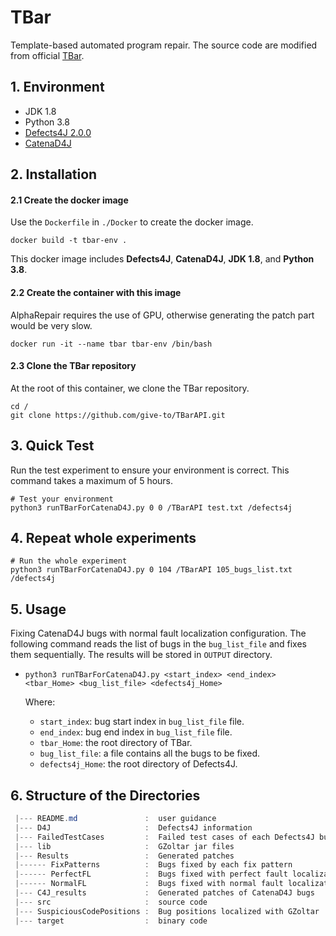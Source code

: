
# TBar
Template-based automated program repair. The source code are modified from official [TBar](https://github.com/TruX-DTF/TBar).


## 1. Environment
 - JDK 1.8
 - Python 3.8
 - [Defects4J 2.0.0](https://github.com/rjust/defects4j)
- [CatenaD4J](https://github.com/universetraveller/CatenaD4J)



## 2. Installation

#### 2.1 Create the docker image

Use the `Dockerfile` in `./Docker` to create the docker image.

```shell
docker build -t tbar-env .
```

This docker image includes **Defects4J**, **CatenaD4J**, **JDK 1.8**, and **Python 3.8**.

#### 2.2 Create the container with this image

AlphaRepair requires the use of GPU, otherwise generating the patch part would be very slow.

```shell
docker run -it --name tbar tbar-env /bin/bash
```

#### 2.3 Clone the TBar repository

At the root of this container, we clone the TBar repository.

```shell
cd /
git clone https://github.com/give-to/TBarAPI.git
```



## 3. Quick Test

Run the test experiment to ensure your environment is correct. This command takes a maximum of 5 hours.

```shell
# Test your environment
python3 runTBarForCatenaD4J.py 0 0 /TBarAPI test.txt /defects4j
```



## 4. Repeat whole experiments

```shell
# Run the whole experiment
python3 runTBarForCatenaD4J.py 0 104 /TBarAPI 105_bugs_list.txt /defects4j
```



 ## 5. Usage
Fixing CatenaD4J bugs with normal fault localization configuration. The following command reads the list of bugs in the `bug_list_file` and fixes them sequentially. The results will be stored in `OUTPUT` directory.

 - `python3 runTBarForCatenaD4J.py <start_index> <end_index> <tbar_Home> <bug_list_file> <defects4j_Home>`
   
   Where:
   
   - `start_index`: bug start index in `bug_list_file` file.
   - `end_index`: bug end index in `bug_list_file` file.
   - `tbar_Home`: the root directory of TBar.
   - `bug_list_file`: a file contains all the bugs to be fixed.
   - `defects4j_Home`: the root directory of Defects4J.
   



## 6. Structure of the Directories

 ```powershell
  |--- README.md               :  user guidance
  |--- D4J                     :  Defects4J information
  |--- FailedTestCases         :  Failed test cases of each Defects4J bug
  |--- lib                     :  GZoltar jar files
  |--- Results                 :  Generated patches
  |------ FixPatterns          :  Bugs fixed by each fix pattern
  |------ PerfectFL            :  Bugs fixed with perfect fault localization configuration
  |------ NormalFL             :  Bugs fixed with normal fault localization configuration
  |--- C4J_results             :  Generated patches of CatenaD4J bugs
  |--- src                     :  source code
  |--- SuspiciousCodePositions :  Bug positions localized with GZoltar
  |--- target                  :  binary code
 ```
